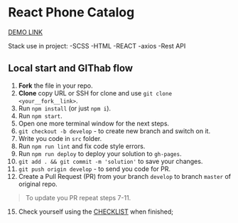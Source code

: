 # React Phone Catalog
[DEMO LINK](https://olehmarushchak.github.io/react_phone-catalog/#/)

Stack use in project: 
-SCSS
-HTML
-REACT
-axios
-Rest API

## Local start and GIThab flow
1. **Fork** the file in your repo.
2. **Clone** copy URL or SSH for clone and use  `git clone <your__fork__link>`.
3. Run `npm install` (or just `npm i`).
4. Run `npm start`.
5. Open one more terminal window for the next steps.
6. `git checkout -b develop` - to create new branch and switch on it.
7. Write you code in `src` folder.
8. Run `npm run lint` and fix code style errors.
9. Run `npm run deploy` to deploy your solution to `gh-pages`.
10. `git add . && git commit -m 'solution'` to save your changes.
11. `git push origin develop` - to send you code for PR.
12. Create a Pull Request (PR) from your branch `develop` to branch `master` of original repo.

> To update you PR repeat steps 7-11.

15. Check yourself using the [CHECKLIST](https://github.com/mate-academy/layout_creativeBakery/blob/master/checklist.md) when finished;
